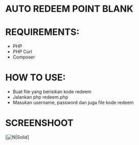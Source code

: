 # AUTO REDEEM POINT BLANK

# REQUIREMENTS:
 - PHP 
 - PHP Curl
 - Composer

# HOW TO USE: 
 - Buat file yang berisikan kode redeem
 - Jalankan php redeem.php
 - Masukan username, password dan juga file kode redeem

# SCREENSHOOT
[![N|Solid](https://i.postimg.cc/gj2n0tng/image.png)]